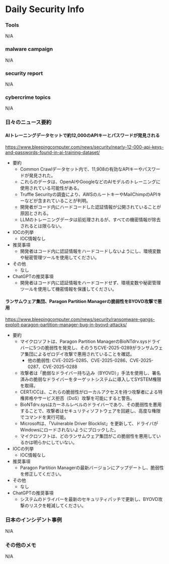 # Daily Security Info

### Tools
N/A

### malware campaign
N/A

### security report
N/A

### cybercrime topics
N/A

### 日々のニュース要約

#### AIトレーニングデータセットで約12,000のAPIキーとパスワードが発見される
https://www.bleepingcomputer.com/news/security/nearly-12-000-api-keys-and-passwords-found-in-ai-training-dataset/

- 要約
    - Common Crawlデータセット内で、11,908の有効なAPIキーやパスワードが発見された。
    - これらのデータは、OpenAIやGoogleなどのAIモデルのトレーニングに使用されている可能性がある。
    - Truffle Securityの調査により、AWSのルートキーやMailChimpのAPIキーなどが含まれていることが判明。
    - 開発者がコード内にハードコードした認証情報が公開されていることが原因とされる。
    - LLMのトレーニングデータは前処理されるが、すべての機密情報が除去されるとは限らない。
- IOCの列挙
    - IOC情報なし
- 推奨事項
    - 開発者はコード内に認証情報をハードコードしないようにし、環境変数や秘密管理ツールを使用してください。
- その他
    - なし
- ChatGPTの推奨事項
    - 開発者はコード内に認証情報をハードコードせず、環境変数や秘密管理ツールを使用して機密情報を保護してください。

#### ランサムウェア集団、Paragon Partition Managerの脆弱性をBYOVD攻撃で悪用
https://www.bleepingcomputer.com/news/security/ransomware-gangs-exploit-paragon-partition-manager-bug-in-byovd-attacks/

- 要約
    - マイクロソフトは、Paragon Partition ManagerのBioNTdrv.sysドライバーに5つの脆弱性を発見し、そのうちCVE-2025-0289がランサムウェア集団によるゼロデイ攻撃で悪用されていることを確認。
        - 他の脆弱性: CVE-2025-0285、CVE-2025-0286、CVE-2025-0287、CVE-2025-0288
    - 攻撃者は「脆弱なドライバー持ち込み（BYOVD）」手法を使用し、署名済みの脆弱なドライバーをターゲットシステムに導入してSYSTEM権限を取得。
    - CERT/CCは、これらの脆弱性がローカルアクセスを持つ攻撃者による特権昇格やサービス拒否（DoS）攻撃を可能にすると警告。
    - BioNTdrv.sysはカーネルレベルのドライバーであり、その脆弱性を悪用することで、攻撃者はセキュリティソフトウェアを回避し、高度な権限でコマンドを実行可能。
    - Microsoftは、「Vulnerable Driver Blocklist」を更新して、ドライバがWindowsにロードされないようにブロックした。
    - マイクロソフトは、どのランサムウェア集団がこの脆弱性を悪用しているかは明らかにしていない。
- IOCの列挙
    - IOC情報なし
- 推奨事項
    - Paragon Partition Managerの最新バージョンにアップデートし、脆弱性を修正してください。
- その他
    - なし
- ChatGPTの推奨事項
    - システムのドライバーを最新のセキュリティパッチで更新し、BYOVD攻撃のリスクを軽減してください。

### 日本のインシデント事例
N/A

### その他のメモ
N/A